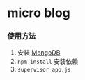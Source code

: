 micro blog
==========

### 使用方法

1. 安装 [MongoDB](https://www.mongodb.com/)
2. `npm install` 安装依赖
3. `supervisor app.js`
